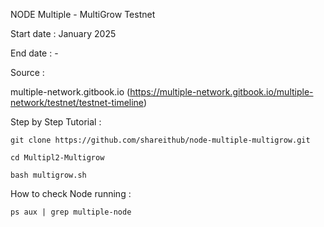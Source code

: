 NODE Multiple - MultiGrow Testnet

Start date : January 2025

End date : -

Source :

multiple-network.gitbook.io (https://multiple-network.gitbook.io/multiple-network/testnet/testnet-timeline)

Step by Step Tutorial :

```git clone https://github.com/shareithub/node-multiple-multigrow.git```

```cd Multipl2-Multigrow```

```bash multigrow.sh```

How to check Node running :

```ps aux | grep multiple-node```

